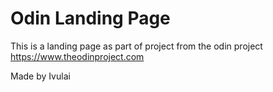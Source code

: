 # Odin Landing Page

This is a landing page as part of project from the odin project
https://www.theodinproject.com

Made by Ivulai